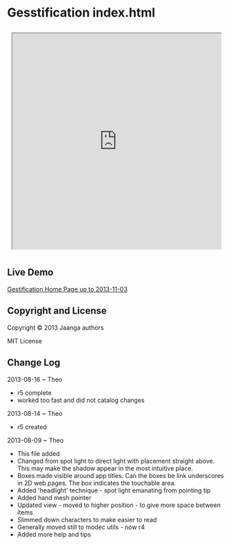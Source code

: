 Gesstification index.html
=========================
<iframe src=http://jaanga.github.io//gestification/events-timely/home-page/r1/index.html height=500px width=96% style=margin:2% ></iframe>

## Live Demo

[Gestification Home Page up to 2013-11-03]( http://jaanga.github.io//gestification/events-timely/home-page/r1/index.html )

## Copyright and License
Copyright &copy; 2013 Jaanga authors

MIT License

## Change Log

2013-08-16 ~ Theo

* r5 complete
* worked too fast and did not catalog changes

2013-08-14 ~ Theo

* r5 created

2013-08-09 ~ Theo

* This file added
* Changed from spot light to direct light with placement straight above. This may make the shadow appear in the most intuitive place.
* Boxes made visible around app titles. Can the boxes be link underscores in 2D web pages. The box indicates the touchable area.
* Added 'headlight' technique - spot light emanating from pointing tip
* Added hand mesh pointer
* Updated view - moved to higher position - to give more space between items
* Slimmed down characters to make easier to read
* Generally moved still to modec utils - now r4
* Added more help and tips
 

